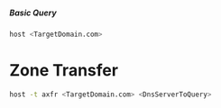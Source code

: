##### Basic Query
```bash
host <TargetDomain.com>
```

# Zone Transfer
```bash
host -t axfr <TargetDomain.com> <DnsServerToQuery>
```